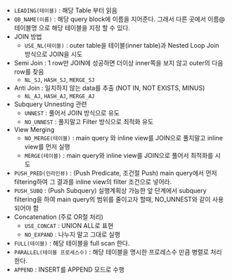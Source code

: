 * `LEADING(테이블)` : 해당 Table 부터 읽음
* `QB_NAME(이름)` : 해당 query block에 이름을 지어준다. 그래서 다른 곳에서 이름@테이블명 으로 해당 테이블을 지정 할 수 있다.
* JOIN 방법
  - `USE_NL(테이블)` : outer table을 테이블(inner table)과 Nested Loop Join 방식으로 JOIN을 시도
* Semi Join : 1 row만 JOIN에 성공하면 더이상 inner쪽을 보지 않고 outer의 다음 row를 찾음
  - `NL_SJ`, `HASH_SJ`, `MERGE_SJ`
* Anti Join : 일치하지 않는 data를 추출 (NOT IN, NOT EXISTS, MINUS)
  - `NL_AJ`, `HASH_AJ`, `MERGE_AJ`
* Subquery Unnesting 관련
  - `UNNEST` : 풀어서 JOIN 방식으로 유도
  - `NO_UNNEST` : 풀지말고 Filter 방식으로 최적화 유도
* View Merging
  - `NO_MERGE(테이블)` : main query 와 inline view를 JOIN으로 풀지말고 inline view를 먼저 실행
  - `MERGE(테이블)` : main query와 inline view를 JOIN으로 풀어서 최적화를 시도
* `PUSH_PRED(인라인뷰)` : (Push Predicate, 조건절 Push) main query에서 먼저 filtering하여 그 결과를 inline view의 filter 조건으로 넣어라.
* `PUSH_SUBQ` : (Push Subquery) 실행계획상 가능한 앞 단계에서 subquery filtering을 하여 main query의 범위를 줄이고자 할때, NO_UNNEST와 같이 사용되어야 함
* Concatenation (주로 OR절 처리)
  - `USE_CONCAT` : UNION ALL로 표현
  - `NO_EXPAND` : 나누지 말고 그대로 실행
* `FULL(테이블)` : 해당 테이블을 full scan 한다.
* `PARALLEL(테이블 프로세스수)` : 해당 테이블을 명시한 프로레스수 만큼 병렬로 처리한다.
* `APPEND` : INSERT를 APPEND 모드로 수행
